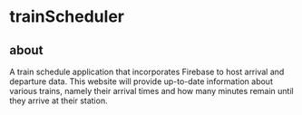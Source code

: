 # trainScheduler

## about 
A train schedule application that incorporates Firebase to host arrival and departure data. This website will provide up-to-date information about various trains, namely their arrival times and how many minutes remain until they arrive at their station.
